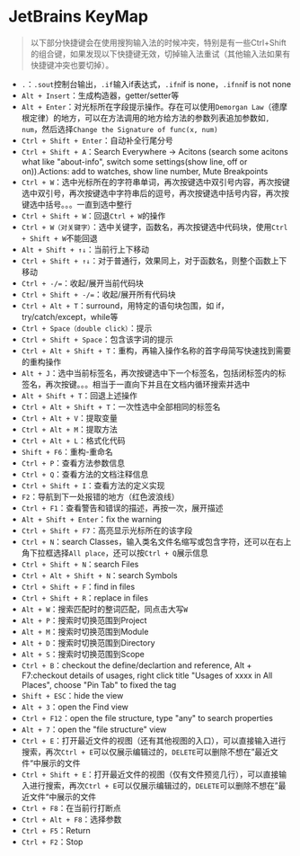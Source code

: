 # JetBrains KeyMap  

> 以下部分快捷键会在使用搜狗输入法的时候冲突，特别是有一些Ctrl+Shift的组合键，如果发现以下快捷键无效，切掉输入法重试（其他输入法如果有快捷键冲突也要切掉）。

- `.`：`.sout`控制台输出，`.if`输入if表达式，`.ifn`if is none，`.ifnn`if is not none  
- `Alt + Insert`：生成构造器，getter/setter等  
- `Alt + Enter`：对光标所在字段提示操作。存在可以使用`Demorgan Law`（德摩根定律）的地方，可以在方法调用的地方给方法的参数列表追加参数如`, num`，然后选择`Change the Signature of func(x, num)`  
- `Ctrl + Shift + Enter`：自动补全行尾分号  
- `Ctrl + Shift + A`：Search Everywhere -> Acitons (search some acitons what like "about-info", switch some settings(show line, off or on)).Actions: add to watches, show line number, Mute Breakpoints  
- `Ctrl + W`：选中光标所在的字符串单词，再次按键选中双引号内容，再次按键选中双引号，再次按键选中字符串后的逗号，再次按键选中括号内容，再次按键选中括号。。。一直到选中整行  
- `Ctrl + Shift + W`：回退`Ctrl + W`的操作  
- `Ctrl + W（对关键字）`：选中关键字，函数名，再次按键选中代码块，使用`Ctrl + Shift + W`不能回退  
- `Alt + Shift + ↑↓`：当前行上下移动  
- `Ctrl + Shift + ↑↓`：对于普通行，效果同上，对于函数名，则整个函数上下移动  
- `Ctrl + -/=`：收起/展开当前代码块  
- `Ctrl + Shift + -/=`：收起/展开所有代码块  
- `Ctrl + Alt + T`：surround，用特定的语句块包围，如 if，try/catch/except，while等  
- `Ctrl + Space（double click）`：提示  
- `Ctrl + Shift + Space`：包含该字词的提示  
- `Ctrl + Alt + Shift + T`：重构，再输入操作名称的首字母简写快速找到需要的重构操作
- `Alt + J`：选中当前标签名，再次按键选中下一个标签名，包括闭标签内的标签名，再次按键。。。相当于一直向下并且在文档内循环搜索并选中  
- `Alt + Shift + T`：回退上述操作  
- `Ctrl + Alt + Shift + T`：一次性选中全部相同的标签名  
- `Ctrl + Alt + V`：提取变量  
- `Ctrl + Alt + M`：提取方法  
- `Ctrl + Alt + L`：格式化代码  
- `Shift + F6`：重构-重命名  
- `Ctrl + P`：查看方法参数信息  
- `Ctrl + Q`：查看方法的文档注释信息  
- `Ctrl + Shift + I`：查看方法的定义实现  
- `F2`：导航到下一处报错的地方（红色波浪线）  
- `Ctrl + F1`：查看警告和错误的描述，再按一次，展开描述  
- `Alt + Shift + Enter`：fix the warning  
- `Ctrl + Shift + F7`：高亮显示光标所在的该字段  
- `Ctrl + N`：search Classes，输入类名文件名缩写或包含字符，还可以在右上角下拉框选择`All place`，还可以按`Ctrl + Q`展示信息  
- `Ctrl + Shift + N`：search Files  
- `Ctrl + Alt + Shift + N`：search Symbols  
- `Ctrl + Shift + F`：find in files  
- `Ctrl + Shift + R`：replace in files  
- `Alt + W`：搜索匹配时的整词匹配，同点击大写`W`  
- `Alt + P`：搜索时切换范围到Project  
- `Alt + M`：搜索时切换范围到Module  
- `Alt + D`：搜索时切换范围到Directory  
- `Alt + S`：搜索时切换范围到Scope  
- `Ctrl + B`：checkout the define/declartion and reference, Alt + F7:checkout details of usages, right click title "Usages of xxxx in All Places", choose "Pin Tab" to fixed the tag  
- `Shift + ESC`：hide the view  
- `Alt + 3`：open the Find view  
- `Ctrl + F12`：open the file structure, type "any" to search properties  
- `Alt + 7`：open the "file structure" view  
- `Ctrl + E`：打开最近文件的视图（还有其他视图的入口），可以直接输入进行搜索，再次`Ctrl + E`可以仅展示编辑过的，`DELETE`可以删除不想在”最近文件“中展示的文件  
- `Ctrl + Shift + E`：打开最近文件的视图（仅有文件预览几行），可以直接输入进行搜索，再次`Ctrl + E`可以仅展示编辑过的，`DELETE`可以删除不想在”最近文件“中展示的文件  
- `Ctrl + F8`：在当前行打断点  
- `Ctrl + Alt + F8`：选择参数  
- `Ctrl + F5`：Return  
- `Ctrl + F2`：Stop  
